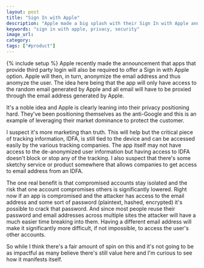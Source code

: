 ```yaml
---
layout: post
title: "Sign In with Apple"
description: "Apple made a big splash with their Sign In with Apple announcement but I suspect it's not as big of a deal as many think."
keywords: "sign in with apple, privacy, security"
image_url: 
category: 
tags: ["#product"]
---
```

{% include setup %}
Apple recently made the announcement that apps that provide third party login will also be required to offer a Sign in with Apple option. Apple will then, in turn, anonymize the email address and thus anomyze the user. The idea here being that the app will only have access to the random email generated by Apple and all email will have to be proxied through the email address generated by Apple.

It's a noble idea and Apple is clearly leaning into their privacy positioning hard. They've been positioning themselves as the anti-Google and this is an example of leveraging their market dominance to protect the customer.

I suspect it's more marketing than truth. This will help but the critical piece of tracking information, IDFA, is still tied to the device and can be accessed easily by the various tracking companies. The app itself may not have access to the de-anonymized user information but having access to IDFA doesn't block or stop any of the tracking. I also suspect that there's some sketchy service or product somewhere that allows companies to get access to email address from an IDFA.

The one real benefit is that compromised accounts stay isolated and the risk that one account compromises others is significantly lowered. Right now if an app is compromised and the attacker has access to the email address and some sort of password (plaintext, hashed, encrypted) it's possible to crack that password. And since most people reuse their password and email addresses across multiple sites the attacker will have a much easier time breaking into them. Having a different email address will make it significantly more difficult, if not impossible, to access the user's other accounts.

So while I think there's a fair amount of spin on this and it's not going to be as impactful as many believe there's still value here and I'm curious to see how it manifests itself.
